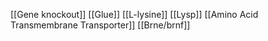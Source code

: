 [[Gene knockout]]
[[Glue]]
[[L-lysine]]
[[Lysp]]
[[Amino Acid Transmembrane Transporter]]
[[Brne/brnf]]
